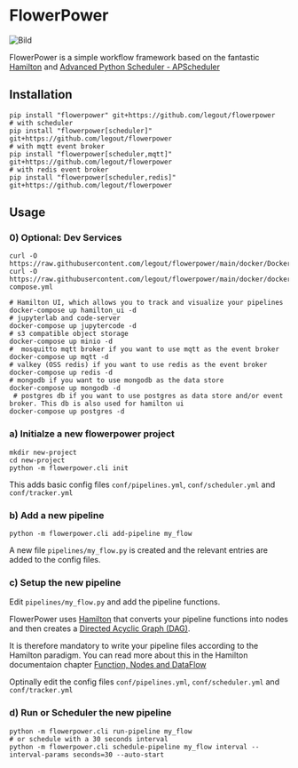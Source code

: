 # FlowerPower

![Bild](./image.png)

FlowerPower is a simple workflow framework based on the fantastic [Hamilton](https://github.com/DAGWorks-Inc/hamilton) and [Advanced Python Scheduler - APScheduler](https://github.com/agronholm/apscheduler)

## Installation

```shell
pip install "flowerpower" git+https://github.com/legout/flowerpower
# with scheduler
pip install "flowerpower[scheduler]" git+https://github.com/legout/flowerpower
# with mqtt event broker
pip install "flowerpower[scheduler,mqtt]" git+https://github.com/legout/flowerpower
# with redis event broker
pip install "flowerpower[scheduler,redis]" git+https://github.com/legout/flowerpower
```

## Usage

### 0) Optional: Dev Services
```shell
curl -O https://raw.githubusercontent.com/legout/flowerpower/main/docker/Dockerfile
curl -O https://raw.githubusercontent.com/legout/flowerpower/main/docker/docker-compose.yml

# Hamilton UI, which allows you to track and visualize your pipelines
docker-compose up hamilton_ui -d 
# jupyterlab and code-server
docker-compose up jupytercode -d 
# s3 compatible object storage
docker-compose up minio -d 
#  mosquitto mqtt broker if you want to use mqtt as the event broker
docker-compose up mqtt -d 
# valkey (OSS redis) if you want to use redis as the event broker
docker-compose up redis -d 
# mongodb if you want to use mongodb as the data store
docker-compose up mongodb -d 
 # postgres db if you want to use postgres as data store and/or event broker. This db is also used for hamilton ui
docker-compose up postgres -d

```


### a) Initialze a new flowerpower project
```shell
mkdir new-project
cd new-project
python -m flowerpower.cli init 
```
This adds basic config files `conf/pipelines.yml`, `conf/scheduler.yml` and `conf/tracker.yml`

### b) Add a new pipeline
```shell
python -m flowerpower.cli add-pipeline my_flow
```
A new file `pipelines/my_flow.py` is created and the relevant entries are added to the config files.

### c) Setup the new pipeline
Edit `pipelines/my_flow.py` and add the pipeline functions.

FlowerPower uses [Hamilton](https://github.com/DAGWorks-Inc/hamilton) that converts your pipeline functions into nodes and then creates a [Directed Acyclic Graph (DAG)](https://en.wikipedia.org/wiki/Directed_acyclic_graph).

It is therefore mandatory to write your pipeline files according to the Hamilton paradigm. You can read more about this in the Hamilton documentaion chapter [Function, Nodes and DataFlow](https://hamilton.dagworks.io/en/latest/concepts/node/)

Optinally edit the config files `conf/pipelines.yml`, `conf/scheduler.yml` and `conf/tracker.yml`

### d) Run or Scheduler the new pipeline
```shell
python -m flowerpower.cli run-pipeline my_flow
# or schedule with a 30 seconds interval
python -m flowerpower.cli schedule-pipeline my_flow interval --interval-params seconds=30 --auto-start
```





